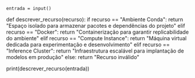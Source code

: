 	entrada = input()


def descrever_recurso(recurso):
    if recurso == "Ambiente Conda":
        return "Espaço isolado para armazenar pacotes e dependências do projeto"
    elif recurso == "Docker":
        return "Containerização para garantir replicabilidade do ambiente"
    elif recurso == "Compute Instance":
        return "Máquina virtual dedicada para experimentação e desenvolvimento"
    elif recurso == "Inference Cluster":
        return "Infraestrutura escalável para implantação de modelos em produção"
    else:
        return "Recurso inválido"


print(descrever_recurso(entrada))
